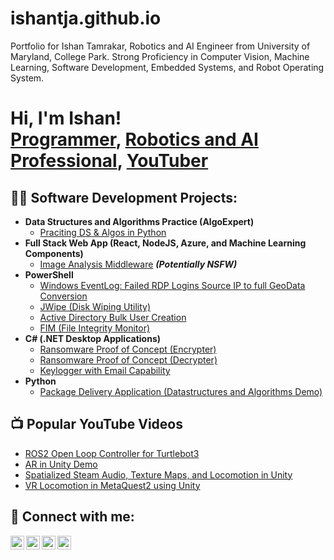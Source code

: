 # ishantja.github.io
Portfolio for Ishan Tamrakar, Robotics and AI Engineer from University of Maryland, College Park. Strong Proficiency in Computer Vision, Machine Learning, Software Development, Embedded Systems, and Robot Operating System. 

<h1>Hi, I'm Ishan! <br/><a href="https://github.com/ishantja">Programmer</a>, <a href="https://www.linkedin.com/in/ishantamrakar/">Robotics and AI Professional</a>, <a href="https://www.youtube.com/@ishantamrakar">YouTuber</a></h1>

<h2>👨‍💻 Software Development Projects:</h2>

- <b>Data Structures and Algorithms Practice (AlgoExpert)</b>
  - [Praciting DS & Algos in Python](https://github.com/joshmadakor1/Algorithms-Practice)
- <b>Full Stack Web App (React, NodeJS, Azure, and Machine Learning Components)</b>
  - [Image Analysis Middleware](https://github.com/joshmadakor1/4chan-Image-Analysis-Middleware-C964) <b><i>(Potentially NSFW)</b></i>
- <b>PowerShell</b>
  - [Windows EventLog: Failed RDP Logins Source IP to full GeoData Conversion](https://github.com/joshmadakor1/Sentinel-Lab)
  - [JWipe (Disk Wiping Utility)](https://github.com/joshmadakor1/Jwipe.PowerShell)
  - [Active Directory Bulk User Creation](https://github.com/joshmadakor1/AD_PS)
  - [FIM (File Integrity Monitor)](https://github.com/joshmadakor1/PowerShell-Integrity-FIM)
- <b>C# (.NET Desktop Applications)</b>
  - [Ransomware Proof of Concept (Encrypter)](https://github.com/joshmadakor1/EncrypterPOC)
  - [Ransomware Proof of Concept (Decrypter)](https://github.com/joshmadakor1/DecrypterPOC)
  - [Keylogger with Email Capability](https://github.com/joshmadakor1/Key-Logger-With-Email)
- <b>Python</b>
  - [Package Delivery Application (Datastructures and Algorithms Demo)](https://github.com/joshmadakor1/Package-Delivery-Pathfinding-Algorithm)

<h2>📺 Popular YouTube Videos</h2>

- [ROS2 Open Loop Controller for Turtlebot3]([https://www.youtube.com/watch?v=a83ASGn_V_s](https://www.youtube.com/watch?v=vYdHw4JdlDA&t=213s))
- [AR in Unity Demo]([https://www.youtube.com/watch?v=uHy3oM7NnoU](https://www.youtube.com/watch?v=WJY_CME71ao&t=29s))
- [Spatialized Steam Audio, Texture Maps, and Locomotion in Unity]([https://www.youtube.com/watch?v=N-L9hklSlNk](https://www.youtube.com/watch?v=o4A0575CVps))
- [VR Locomotion in MetaQuest2 using Unity]([https://www.youtube.com/watch?v=OfvdQeh79s0](https://www.youtube.com/watch?v=FozjemnP6lk))

<h2> 🤳 Connect with me:</h2>

[<img align="left" alt="IshanTamrakar | YouTube" width="22px" src="https://cdn.jsdelivr.net/npm/simple-icons@v3/icons/youtube.svg" />][youtube]
[<img align="left" alt="IshanTamrakar | Twitter" width="22px" src="https://cdn.jsdelivr.net/npm/simple-icons@v3/icons/twitter.svg" />][twitter]
[<img align="left" alt="IshanTamrakar | LinkedIn" width="22px" src="https://cdn.jsdelivr.net/npm/simple-icons@v3/icons/linkedin.svg" />][linkedin]
[<img align="left" alt="IshanTamrakar | Instagram" width="22px" src="https://cdn.jsdelivr.net/npm/simple-icons@v3/icons/instagram.svg" />][instagram]

[twitter]: https://twitter.com/ishantjr
[youtube]: https://www.youtube.com/@ishantamrakar
[instagram]: https://www.instagram.com/ishantja
[linkedin]: https://linkedin.com/in/ishantamrakar

<!--
**joshmadakor1/joshmadakor1** is a ✨ _special_ ✨ repository because its `README.md` (this file) appears on your GitHub profile.

Here are some ideas to get you started:

- 🔭 I’m currently working on a hBand software that can control multiple haptic bands put on a musical ensemble to send tailored haptic feedback as a part of a vAIolin Aritficial Intelligence project
- 🌱 I’m currently learning about new and exciting robotics and machine learning developments with the advent of GPT models
- 👯 I’m looking to collaborate on ROS2 Perception projects that utilize cutting edge algorithms in machine learning to make intelligent robots
- 🤔 I’m looking for help with software and hardware development of AI systems
- 💬 Ask me about my hobbies beside programming. (There are many)
- 📫 How to reach me: email: itamraka@umd.edu
- 😄 Pronouns: He/him
- ⚡ Fun fact: I have hiked the evevation of Mt. Everest 10x
-->
